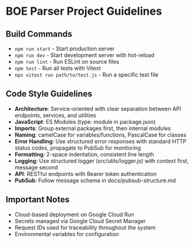 # BOE Parser Project Guidelines

## Build Commands
- `npm run start` - Start production server
- `npm run dev` - Start development server with hot-reload
- `npm run lint` - Run ESLint on source files
- `npm test` - Run all tests with Vitest
- `npx vitest run path/to/test.js` - Run a specific test file

## Code Style Guidelines
- **Architecture**: Service-oriented with clear separation between API endpoints, services, and utilities
- **JavaScript**: ES Modules (type: module in package.json)
- **Imports**: Group external packages first, then internal modules
- **Naming**: camelCase for variables/functions, PascalCase for classes
- **Error Handling**: Use structured error responses with standard HTTP status codes, propagate to PubSub for monitoring
- **Formatting**: 2-space indentation, consistent line length
- **Logging**: Use structured logger (src/utils/logger.js) with context first, message second
- **API**: RESTful endpoints with Bearer token authentication
- **PubSub**: Follow message schema in docs/pubsub-structure.md

## Important Notes
- Cloud-based deployment on Google Cloud Run
- Secrets managed via Google Cloud Secret Manager
- Request IDs used for traceability throughout the system
- Environmental variables for configuration
